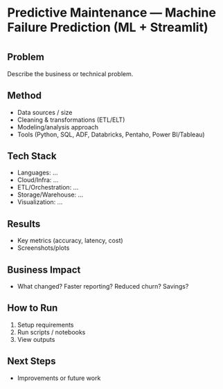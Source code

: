 # Predictive Maintenance — Machine Failure Prediction (ML + Streamlit)


# <Project Title>

## Problem
Describe the business or technical problem.

## Method
- Data sources / size
- Cleaning & transformations (ETL/ELT)
- Modeling/analysis approach
- Tools (Python, SQL, ADF, Databricks, Pentaho, Power BI/Tableau)

## Tech Stack
- Languages: ...
- Cloud/Infra: ...
- ETL/Orchestration: ...
- Storage/Warehouse: ...
- Visualization: ...

## Results
- Key metrics (accuracy, latency, cost)
- Screenshots/plots

## Business Impact
- What changed? Faster reporting? Reduced churn? Savings?

## How to Run
1. Setup requirements
2. Run scripts / notebooks
3. View outputs

## Next Steps
- Improvements or future work
